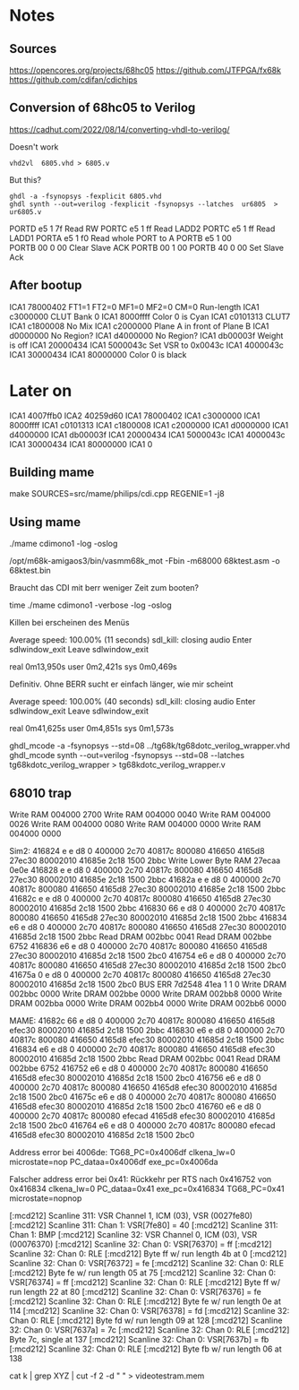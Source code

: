 # Notes

## Sources

https://opencores.org/projects/68hc05
https://github.com/JTFPGA/fx68k
https://github.com/cdifan/cdichips

## Conversion of 68hc05 to Verilog

https://cadhut.com/2022/08/14/converting-vhdl-to-verilog/


Doesn't work

    vhd2vl  6805.vhd > 6805.v

But this?

    ghdl -a -fsynopsys -fexplicit 6805.vhd
    ghdl synth --out=verilog -fexplicit -fsynopsys --latches  ur6805  > ur6805.v


PORTD e5 1 7f   Read RW
PORTC e5 1 ff   Read LADD2
PORTC e5 1 ff   Read LADD1
PORTA e5 1 f0   Read whole PORT to A
PORTB e5 1 00   
PORTB 00 0 00   Clear Slave ACK
PORTB 00 1 00
PORTB 40 0 00   Set Slave Ack


## After bootup

ICA1 78000402 FT1=1 FT2=0 MF1=0 MF2=0 CM=0   Run-length
ICA1 c3000000 CLUT Bank 0
ICA1 8000ffff Color 0 is Cyan
ICA1 c0101313 CLUT7
ICA1 c1800008 No Mix
ICA1 c2000000 Plane A in front of Plane B
ICA1 d0000000 No Region?
ICA1 d4000000 No Region?
ICA1 db00003f Weight is off
ICA1 20000434
ICA1 5000043c Set VSR to 0x0043c
ICA1 4000043c 
ICA1 30000434
ICA1 80000000 Color 0 is black


# Later on

ICA1 4007ffb0
ICA2 40259d60
ICA1 78000402
ICA1 c3000000
ICA1 8000ffff
ICA1 c0101313
ICA1 c1800008
ICA1 c2000000
ICA1 d0000000
ICA1 d4000000
ICA1 db00003f
ICA1 20000434
ICA1 5000043c
ICA1 4000043c
ICA1 30000434
ICA1 80000000
ICA1 0

## Building mame

make SOURCES=src/mame/philips/cdi.cpp REGENIE=1 -j8

## Using mame

./mame cdimono1 -log -oslog


/opt/m68k-amigaos3/bin/vasmm68k_mot -Fbin -m68000 68ktest.asm  -o 68ktest.bin



Braucht das CDI mit berr weniger Zeit zum booten?

time ./mame cdimono1 -verbose -log -oslog

Killen bei erscheinen des Menüs

Average speed: 100.00% (11 seconds)
sdl_kill: closing audio
Enter sdlwindow_exit
Leave sdlwindow_exit

real    0m13,950s
user    0m2,421s
sys     0m0,469s


Definitiv. Ohne BERR sucht er einfach länger, wie mir scheint

Average speed: 100.00% (40 seconds)
sdl_kill: closing audio
Enter sdlwindow_exit
Leave sdlwindow_exit

real    0m41,625s
user    0m4,851s
sys     0m1,573s



ghdl_mcode -a -fsynopsys --std=08 ../tg68k/tg68dotc_verilog_wrapper.vhd
ghdl_mcode synth --out=verilog -fsynopsys --std=08  --latches tg68kdotc_verilog_wrapper > tg68kdotc_verilog_wrapper.v



## 68010 trap
Write RAM 004000 2700
Write RAM 004000 0040
Write RAM 004000 0026
Write RAM 004000 0080
Write RAM 004000 0000
Write RAM 004000 0000


Sim2:
416824 e e d8 0 400000 2c70 40817c 800080 416650 4165d8 27ec30 80002010 41685e 2c18 1500 2bbc
Write Lower Byte RAM 27ecaa 0e0e
416828 e e d8 0 400000 2c70 40817c 800080 416650 4165d8 27ec30 80002010 41685e 2c18 1500 2bbc
41682a e e d8 0 400000 2c70 40817c 800080 416650 4165d8 27ec30 80002010 41685e 2c18 1500 2bbc
41682c e e d8 0 400000 2c70 40817c 800080 416650 4165d8 27ec30 80002010 41685d 2c18 1500 2bbc
416830 66 e d8 0 400000 2c70 40817c 800080 416650 4165d8 27ec30 80002010 41685d 2c18 1500 2bbc
416834 e6 e d8 0 400000 2c70 40817c 800080 416650 4165d8 27ec30 80002010 41685d 2c18 1500 2bbc
Read DRAM 002bbc 0041
Read DRAM 002bbe 6752
416836 e6 e d8 0 400000 2c70 40817c 800080 416650 4165d8 27ec30 80002010 41685d 2c18 1500 2bc0
416754 e6 e d8 0 400000 2c70 40817c 800080 416650 4165d8 27ec30 80002010 41685d 2c18 1500 2bc0
41675a 0 e d8 0 400000 2c70 40817c 800080 416650 4165d8 27ec30 80002010 41685d 2c18 1500 2bc0
BUS ERR 7d2548 41ea 1 1 0
Write DRAM 002bbc 0000
Write DRAM 002bbe 0000
Write DRAM 002bb8 0000
Write DRAM 002bba 0000
Write DRAM 002bb4 0000
Write DRAM 002bb6 0000

MAME:
41682c 66 e d8 0 400000 2c70 40817c 800080 416650 4165d8 efec30 80002010 41685d 2c18 1500 2bbc
416830 e6 e d8 0 400000 2c70 40817c 800080 416650 4165d8 efec30 80002010 41685d 2c18 1500 2bbc
416834 e6 e d8 0 400000 2c70 40817c 800080 416650 4165d8 efec30 80002010 41685d 2c18 1500 2bbc
Read DRAM 002bbc 0041
Read DRAM 002bbe 6752
416752 e6 e d8 0 400000 2c70 40817c 800080 416650 4165d8 efec30 80002010 41685d 2c18 1500 2bc0
416756 e6 e d8 0 400000 2c70 40817c 800080 416650 4165d8 efec30 80002010 41685d 2c18 1500 2bc0
41675c e6 e d8 0 400000 2c70 40817c 800080 416650 4165d8 efec30 80002010 41685d 2c18 1500 2bc0
416760 e6 e d8 0 400000 2c70 40817c 800080 efecad 4165d8 efec30 80002010 41685d 2c18 1500 2bc0
416764 e6 e d8 0 400000 2c70 40817c 800080 efecad 4165d8 efec30 80002010 41685d 2c18 1500 2bc0


Address error bei 4006de:
TG68_PC=0x4006df
clkena_lw=0
microstate=nop
PC_dataa=0x4006df
exe_pc=0x4006da

Falscher address error bei 0x41:
Rückkehr per RTS nach 0x416752 von 0x416834
clkena_lw=0
PC_dataa=0x41
exe_pc=0x416834
TG68_PC=0x41
microstate=nopnop


[:mcd212] Scanline 311: VSR Channel 1, ICM (03), VSR (0027fe80)
[:mcd212] Scanline 311: Chan 1: VSR[7fe80] = 40
[:mcd212] Scanline 311: Chan 1: BMP
[:mcd212] Scanline 32: VSR Channel 0, ICM (03), VSR (00076370)
[:mcd212] Scanline 32: Chan 0: VSR[76370] = ff
[:mcd212] Scanline 32: Chan 0: RLE
[:mcd212] Byte ff w/ run length 4b at 0
[:mcd212] Scanline 32: Chan 0: VSR[76372] = fe
[:mcd212] Scanline 32: Chan 0: RLE
[:mcd212] Byte fe w/ run length 05 at 75
[:mcd212] Scanline 32: Chan 0: VSR[76374] = ff
[:mcd212] Scanline 32: Chan 0: RLE
[:mcd212] Byte ff w/ run length 22 at 80
[:mcd212] Scanline 32: Chan 0: VSR[76376] = fe
[:mcd212] Scanline 32: Chan 0: RLE
[:mcd212] Byte fe w/ run length 0e at 114
[:mcd212] Scanline 32: Chan 0: VSR[76378] = fd
[:mcd212] Scanline 32: Chan 0: RLE
[:mcd212] Byte fd w/ run length 09 at 128
[:mcd212] Scanline 32: Chan 0: VSR[7637a] = 7c
[:mcd212] Scanline 32: Chan 0: RLE
[:mcd212] Byte 7c, single at 137
[:mcd212] Scanline 32: Chan 0: VSR[7637b] = fb
[:mcd212] Scanline 32: Chan 0: RLE
[:mcd212] Byte fb w/ run length 06 at 138

cat k | grep XYZ | cut -f 2 -d " " > videotestram.mem